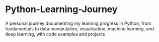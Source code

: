 # Python-Learning-Journey
A personal journey documenting my learning progress in Python, from fundamentals to data manipulation, visualization, machine learning, and deep learning, with code examples and projects
